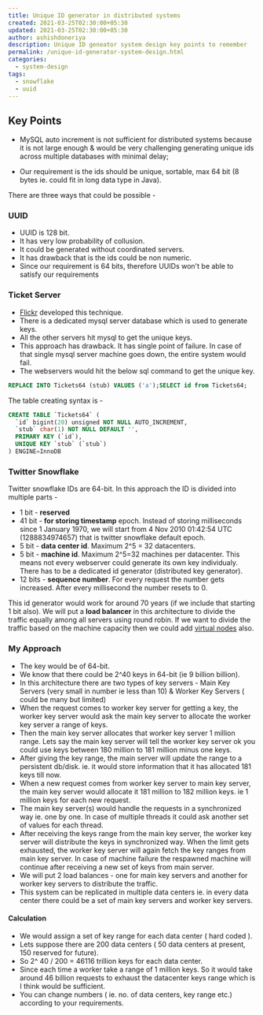 ```yaml
---
title: Unique ID generator in distributed systems
created: 2021-03-25T02:30:00+05:30
updated: 2021-03-25T02:30:00+05:30
author: ashishdoneriya
description: Unique ID geneator system design key points to remember
permalink: /unique-id-generator-system-design.html
categories:
  - system-design
tags:
  - snowflake
  - uuid
---
```


## Key Points
* MySQL auto increment is not sufficient for distributed systems because it is not large enough & would be very challenging generating unique ids across multiple databases with minimal delay;

* Our requirement is the ids should be unique, sortable, max 64 bit (8 bytes ie. could fit in long data type in Java).

There are three ways that could be possible -

### UUID
* UUID is 128 bit.
* It has very low probability of collusion.
* It could be generated without coordinated servers.
* It has drawback that is the ids could be non numeric.
* Since our requirement is 64 bits, therefore UUIDs won't be able to satisfy our requirements

### Ticket Server
* [Flickr](https://code.flickr.net/2010/02/08/ticket-servers-distributed-unique-primary-keys-on-the-cheap/) developed this technique.
* There is a dedicated mysql server database which is used to generate keys.
* All the other servers hit mysql to get the unique keys.
* This approach has drawback. It has single point of failure. In case of that single mysql server machine goes down, the entire system would fail.
* The webservers would hit the below sql command to get the unique key.
```sql
REPLACE INTO Tickets64 (stub) VALUES ('a');SELECT id from Tickets64;
```
The table creating syntax is -
```sql
CREATE TABLE `Tickets64` (
  `id` bigint(20) unsigned NOT NULL AUTO_INCREMENT,
  `stub` char(1) NOT NULL DEFAULT '',
  PRIMARY KEY (`id`),
  UNIQUE KEY `stub` (`stub`)
) ENGINE=InnoDB
```

### Twitter Snowflake
Twitter snowflake IDs are 64-bit. In this approach the ID is divided into multiple parts - 
* 1 bit - **reserved**
* 41 bit - **for storing timestamp** epoch. Instead of storing milliseconds since 1 January 1970, we will start from 4 Nov 2010 01:42:54 UTC (1288834974657) that is twitter snowflake default epoch.
* 5 bit - **data center id**. Maximum 2^5 = 32 datacenters.
* 5 bit - **machine id**. Maximum 2^5=32 machines per datacenter. This means not every webserver could generate its own key individualy. There has to be a dedicated id generator (distributed key generator).
* 12 bits - **sequence number**. For every request the number gets increased. After every millisecond the number resets to 0.

This id generator would work for around 70 years (if we include that starting 1 bit also). We will put a **load balancer** in this architecture to divide the traffic equally among all servers using round robin. If we want to divide the traffic based on the machine capacity then we could add [virtual nodes](/consistent-hashing-design-techniques.html) also.

### My Approach

* The key would be of 64-bit.
* We know that there could be 2^40 keys in 64-bit (ie 9 billion billion).
* In this architecture there are two types of key servers - Main Key Servers (very small in number ie less than 10) & Worker Key Servers ( could be many but limited)
* When the request comes to worker key server for getting a key, the worker key server would ask the main key server to allocate the worker key server a range of keys.
* Then the main key server allocates that worker key server 1 million range. Lets say the main key server will tell the worker key server ok you could use keys between 180 million to 181 million minus one keys.
* After giving the key range, the main server will update the range to a persistent db/disk. ie. it would store information that it has allocated 181 keys till now.
* When a new request comes from worker key server to main key server, the main key server would allocate it 181 million to 182 million keys. ie 1 million keys for each new request.
* The main key server(s) would handle the requests in a synchronized way ie. one by one. In case of multiple threads it could ask another set of values for each thread.
* After receiving the keys range from the main key server, the worker key server will distribute the keys in synchronized way. When the limit gets exhausted, the worker key server will again fetch the key ranges from main key server. In case of machine failure the respawned machine will continue after receiving a new set of keys from main server.
* We will put 2 load balances - one for main key servers and another for worker key servers to distribute the traffic.
* This system can be replicated in multiple data centers ie. in every data center there could be a set of main key servers and worker key servers.

#### Calculation
* We would assign a set of key range for each data center ( hard coded ).
* Lets suppose there are 200 data centers ( 50 data centers at present, 150 reserved for future).
* So 2^ 40 / 200 = 46116 trillion keys for each data center.
* Since each time a worker take a range of 1 million keys. So it would take around 46 billion requests to exhaust the datacenter keys range which is I think would be sufficient.
* You can change numbers ( ie. no. of data centers, key range etc.) according to your requirements.

